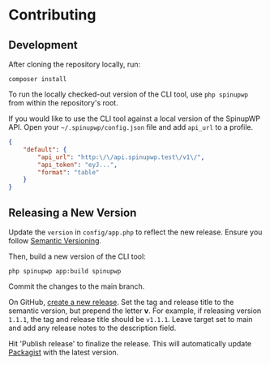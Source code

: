 # Contributing

## Development

After cloning the repository locally, run:

```
composer install
```

To run the locally checked-out version of the CLI tool, use `php spinupwp` from within the repository's root.

If you would like to use the CLI tool against a local version of the SpinupWP API. Open your `~/.spinupwp/config.json` file and add `api_url` to a profile.

```json
{
    "default": {
        "api_url": "http:\/\/api.spinupwp.test\/v1\/",
        "api_token": "eyJ...",
        "format": "table"
    }
}
```

## Releasing a New Version

Update the `version` in `config/app.php` to reflect the new release. Ensure you follow [Semantic Versioning](https://semver.org/).

Then, build a new version of the CLI tool:

```
php spinupwp app:build spinupwp
```

Commit the changes to the main branch.

On GitHub, [create a new release](https://github.com/spinupwp/spinupwp-cli/releases/new).  Set the tag and release title to the semantic version, but prepend the letter **v**. For example, if releasing version `1.1.1`, the tag and release title should be `v1.1.1`. Leave target set to main and add any release notes to the description field.

Hit 'Publish release' to finalize the release. This will automatically update [Packagist](https://packagist.org/packages/spinupwp/spinupwp-cli) with the latest version.
